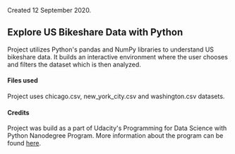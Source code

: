 Created 12 September 2020.

## Explore US Bikeshare Data with Python

Project utilizes Python's pandas and NumPy libraries to understand US bikeshare data. It  builds an interactive environment where the user chooses and filters the dataset which is then analyzed.

#### Files used
Project uses chicago.csv, new_york_city.csv and washington.csv datasets.

#### Credits
Project was build as a part of Udacity's Programming for Data Science with Python Nanodegree Program. More information about the program can be found [here](https://www.udacity.com/course/programming-for-data-science-nanodegree--nd104).
